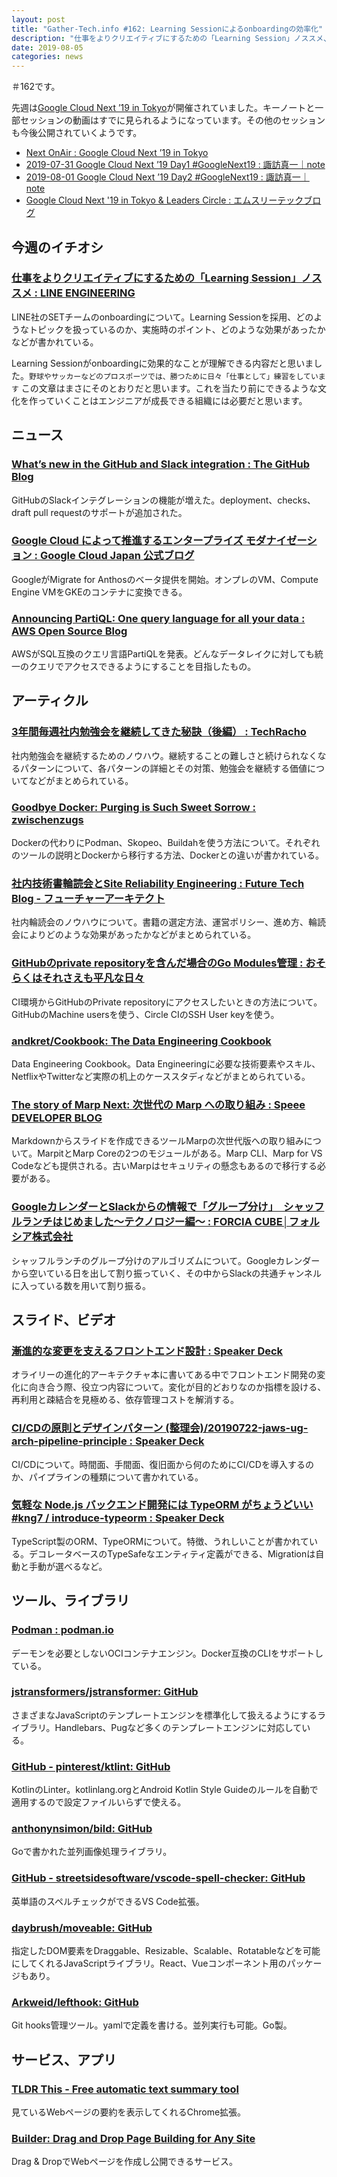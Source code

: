 ```yaml
---
layout: post
title: "Gather-Tech.info #162: Learning Sessionによるonboardingの効率化"
description: "仕事をよりクリエイティブにするための「Learning Session」ノススメ、3年間毎週社内勉強会を継続してきた秘訣（後編） など"
date: 2019-08-05
categories: news
---
```


＃162です。

先週は[Google Cloud Next ’19 in Tokyo](https://cloud.withgoogle.com/next/tokyo)が開催されていました。キーノートと一部セッションの動画はすでに見られるようになっています。その他のセッションも今後公開されていくようです。

- [Next OnAir : Google Cloud Next ’19 in Tokyo](https://cloud.withgoogle.com/next/tokyo/next-onair)
- [2019-07-31 Google Cloud Next ’19 Day1 #GoogleNext19 : 諏訪真一｜note](https://note.mu/suwash/n/n9df14c8ac5fa)
- [2019-08-01 Google Cloud Next ’19 Day2 #GoogleNext19 : 諏訪真一｜note](https://note.mu/suwash/n/n3d5af329400a?creator_urlname=suwash)
- [Google Cloud Next '19 in Tokyo & Leaders Circle : エムスリーテックブログ](https://www.m3tech.blog/entry/cloud-next-tokyo-19)

## 今週のイチオシ

### [仕事をよりクリエイティブにするための「Learning Session」ノススメ : LINE ENGINEERING](https://engineering.linecorp.com/ja/blog/recommend-learning-session/)

LINE社のSETチームのonboardingについて。Learning Sessionを採用、どのようなトピックを扱っているのか、実施時のポイント、どのような効果があったかなどが書かれている。

Learning Sessionがonboardingに効果的なことが理解できる内容だと思いました。`野球やサッカーなどのプロスポーツでは、勝つために日々「仕事として」練習をしています` この文章はまさにそのとおりだと思います。これを当たり前にできるような文化を作っていくことはエンジニアが成長できる組織には必要だと思います。

## ニュース

### [What’s new in the GitHub and Slack integration : The GitHub Blog](https://github.blog/2019-07-29-whats-new-in-the-github-and-slack-integration/)

GitHubのSlackインテグレーションの機能が増えた。deployment、checks、draft pull requestのサポートが追加された。

### [Google Cloud によって推進するエンタープライズ モダナイゼーション : Google Cloud Japan 公式ブログ](https://cloud-ja.googleblog.com/2019/07/bringing-hybrid-and-multi-cloud-to-our-apac-customers-with-anthos.html)

GoogleがMigrate for Anthosのベータ提供を開始。オンプレのVM、Compute Engine VMをGKEのコンテナに変換できる。

### [Announcing PartiQL: One query language for all your data : AWS Open Source Blog](https://aws.amazon.com/jp/blogs/opensource/announcing-partiql-one-query-language-for-all-your-data/)

AWSがSQL互換のクエリ言語PartiQLを発表。どんなデータレイクに対しても統一のクエリでアクセスできるようにすることを目指したもの。

## アーティクル

### [3年間毎週社内勉強会を継続してきた秘訣（後編） : TechRacho](https://techracho.bpsinc.jp/morimorihoge/2019_07_29/78307)

社内勉強会を継続するためのノウハウ。継続することの難しさと続けられなくなるパターンについて、各パターンの詳細とその対策、勉強会を継続する価値についてなどがまとめられている。

### [Goodbye Docker: Purging is Such Sweet Sorrow : zwischenzugs](https://zwischenzugs.com/2019/07/27/goodbye-docker-purging-is-such-sweet-sorrow/)

Dockerの代わりにPodman、Skopeo、Buildahを使う方法について。それぞれのツールの説明とDockerから移行する方法、Dockerとの違いが書かれている。

### [社内技術書輪読会とSite Reliability Engineering : Future Tech Blog - フューチャーアーキテクト](https://future-architect.github.io/articles/20190729/)

社内輪読会のノウハウについて。書籍の選定方法、運営ポリシー、進め方、輪読会によりどのような効果があったかなどがまとめられている。

### [GitHubのprivate repositoryを含んだ場合のGo Modules管理 : おそらくはそれさえも平凡な日々](https://songmu.jp/riji/entry/2019-07-29-go-private-modules.html)

CI環境からGitHubのPrivate repositoryにアクセスしたいときの方法について。GitHubのMachine usersを使う、Circle CIのSSH User keyを使う。

### [andkret/Cookbook: The Data Engineering Cookbook](https://github.com/andkret/Cookbook)	

Data Engineering Cookbook。Data Engineeringに必要な技術要素やスキル、NetflixやTwitterなど実際の机上のケーススタディなどがまとめられている。

### [The story of Marp Next: 次世代の Marp への取り組み : Speee DEVELOPER BLOG](https://tech.speee.jp/entry/2019/08/01/173843)

Markdownからスライドを作成できるツールMarpの次世代版への取り組みについて。MarpitとMarp Coreの2つのモジュールがある。Marp CLI、Marp for VS Codeなども提供される。古いMarpはセキュリティの懸念もあるので移行する必要がある。

### [GoogleカレンダーとSlackからの情報で「グループ分け」　シャッフルランチはじめました～テクノロジー編～ : FORCIA CUBE│フォルシア株式会社](https://www.forcia.com/blog/001374.html)

シャッフルランチのグループ分けのアルゴリズムについて。Googleカレンダーから空いている日を出して割り振っていく、その中からSlackの共通チャンネルに入っている数を用いて割り振る。

## スライド、ビデオ

### [漸進的な変更を支えるフロントエンド設計 : Speaker Deck](https://speakerdeck.com/jaxx2104/jian-jin-de-nabian-geng-wozhi-eruhurontoentoshe-ji)

オライリーの進化的アーキテクチャ本に書いてある中でフロントエンド開発の変化に向き合う際、役立つ内容について。変化が目的どおりなのか指標を設ける、再利用と疎結合を見極める、依存管理コストを解消する。

### [CI/CDの原則とデザインパターン (整理会)/20190722-jaws-ug-arch-pipeline-principle : Speaker Deck](https://speakerdeck.com/opelab/20190722-jaws-ug-arch-pipeline-principle)

CI/CDについて。時間面、手間面、復旧面から何のためにCI/CDを導入するのか、パイプラインの種類について書かれている。

### [気軽な Node.js バックエンド開発には TypeORM がちょうどいい #kng7 / introduce-typeorm : Speaker Deck](https://speakerdeck.com/potato4d/introduce-typeorm)

TypeScript製のORM、TypeORMについて。特徴、うれしいことが書かれている。デコレータベースのTypeSafeなエンティティ定義ができる、Migrationは自動と手動が選べるなど。

## ツール、ライブラリ

### [Podman : podman.io](https://podman.io/)

デーモンを必要としないOCIコンテナエンジン。Docker互換のCLIをサポートしている。

### [jstransformers/jstransformer: GitHub](https://github.com/jstransformers/jstransformer)

さまざまなJavaScriptのテンプレートエンジンを標準化して扱えるようにするライブラリ。Handlebars、Pugなど多くのテンプレートエンジンに対応している。

### [GitHub - pinterest/ktlint: GitHub](https://github.com/pinterest/ktlint)	

KotlinのLinter。kotlinlang.orgとAndroid Kotlin Style Guideのルールを自動で適用するので設定ファイルいらずで使える。

### [anthonynsimon/bild: GitHub](https://github.com/anthonynsimon/bild)

Goで書かれた並列画像処理ライブラリ。

### [GitHub - streetsidesoftware/vscode-spell-checker: GitHub](https://github.com/streetsidesoftware/vscode-spell-checker)	

英単語のスペルチェックができるVS Code拡張。

### [daybrush/moveable: GitHub](https://github.com/daybrush/moveable)

指定したDOM要素をDraggable、Resizable、Scalable、Rotatableなどを可能にしてくれるJavaScriptライブラリ。React、Vueコンポーネント用のパッケージもあり。

### [Arkweid/lefthook: GitHub](https://github.com/Arkweid/lefthook)

Git hooks管理ツール。yamlで定義を書ける。並列実行も可能。Go製。

## サービス、アプリ

### [TLDR This - Free automatic text summary tool](https://tldr.hackeryogi.com/)

見ているWebページの要約を表示してくれるChrome拡張。

### [Builder: Drag and Drop Page Building for Any Site](https://builder.io/)

Drag & DropでWebページを作成し公開できるサービス。
